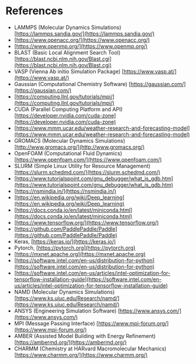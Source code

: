 # References

- LAMMPS (Molecular Dynamics Simulations) [https://lammps.sandia.gov/](https://lammps.sandia.gov/)
- [https://www.openacc.org/](https://www.openacc.org/)
- [https://www.openmp.org/](https://www.openmp.org/)
- BLAST (Basic Local Alignment Search Tool) [https://blast.ncbi.nlm.nih.gov/Blast.cgi](https://blast.ncbi.nlm.nih.gov/Blast.cgi)
- VASP (Vienna Ab initio Simulation Package) [https://www.vasp.at/](https://www.vasp.at/)
- Gaussian (Computational Chemistry Software) [https://gaussian.com/](https://gaussian.com/)
- [https://computing.llnl.gov/tutorials/mpi/](https://computing.llnl.gov/tutorials/mpi/)
- CUDA (Parallel Computing Platform and API) [https://developer.nvidia.com/cuda-zone](https://developer.nvidia.com/cuda-zone)
- [https://www.mmm.ucar.edu/weather-research-and-forecasting-model](https://www.mmm.ucar.edu/weather-research-and-forecasting-model)
- GROMACS (Molecular Dynamics Simulations) [http://www.gromacs.org/](http://www.gromacs.org/)
- OpenFOAM (Computational Fluid Dynamics) [https://www.openfoam.com/](https://www.openfoam.com/)
- SLURM (Simple Linux Utility for Resource Management) [https://slurm.schedmd.com/](https://slurm.schedmd.com/)
- [https://www.tutorialspoint.com/gnu_debugger/what_is_gdb.htm](https://www.tutorialspoint.com/gnu_debugger/what_is_gdb.htm)
- [https://nsmindia.in/](https://nsmindia.in/)
- [https://en.wikipedia.org/wiki/Deep_learning](https://en.wikipedia.org/wiki/Deep_learning)
- [https://docs.conda.io/en/latest/miniconda.html](https://docs.conda.io/en/latest/miniconda.html)
- [https://www.tensorflow.org/](https://www.tensorflow.org/)
- [https://github.com/PaddlePaddle/Paddle](https://github.com/PaddlePaddle/Paddle)
- Keras, [https://keras.io/](https://keras.io/)
- Pytorch, [https://pytorch.org](https://pytorch.org)
- [https://mxnet.apache.org](https://mxnet.apache.org)
- [https://software.intel.com/en-us/distribution-for-python](https://software.intel.com/en-us/distribution-for-python)
- [https://software.intel.com/en-us/articles/intel-optimization-for-tensorflow-installation-guide](https://software.intel.com/en-us/articles/intel-optimization-for-tensorflow-installation-guide)
- NAMD (Molecular Dynamics Simulations) [https://www.ks.uiuc.edu/Research/namd/](https://www.ks.uiuc.edu/Research/namd/)
- ANSYS (Engineering Simulation Software) [https://www.ansys.com/](https://www.ansys.com/)
- MPI (Message Passing Interface) [https://www.mpi-forum.org/](https://www.mpi-forum.org/)
- AMBER (Assisted Model Building with Energy Refinement) [https://ambermd.org/](https://ambermd.org/)
- CHARMM (Chemistry at HARvard Macromolecular Mechanics) [https://www.charmm.org/](https://www.charmm.org/)